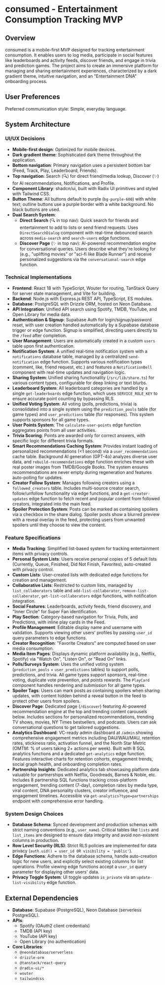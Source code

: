 # consumed - Entertainment Consumption Tracking MVP

## Overview
consumed is a mobile-first MVP designed for tracking entertainment consumption. It enables users to log media, participate in social features like leaderboards and activity feeds, discover friends, and engage in trivia and prediction games. The project aims to create an immersive platform for managing and sharing entertainment experiences, characterized by a dark gradient theme, intuitive navigation, and an "Entertainment DNA" onboarding process.

## User Preferences
Preferred communication style: Simple, everyday language.

## System Architecture

### UI/UX Decisions
-   **Mobile-first design**: Optimized for mobile devices.
-   **Dark gradient theme**: Sophisticated dark theme throughout the application.
-   **Bottom navigation**: Primary navigation uses a persistent bottom bar (Feed, Track, Play, Leaderboard, Friends).
-   **Top navigation**: Search (🔍) for direct friend/media lookup, Discover (✨) for AI recommendations, Notifications, and Profile.
-   **Component Library**: shadcn/ui, built with Radix UI primitives and styled with Tailwind CSS.
-   **Button Theme**: All buttons default to purple (`bg-purple-600`) with white text; outline buttons use a purple border with a white background. No black buttons are used.
-   **Dual Search System**: 
    -   **Direct Search** (🔍 in top nav): Quick search for friends and entertainment to add to lists or send friend requests. Uses `DirectSearchDialog` component with real-time debounced search across `media-search` and `search-users` edge functions.
    -   **Discover Page** (✨ in top nav): AI-powered recommendation engine for conversational queries. Users describe what they're looking for (e.g., "uplifting movies" or "sci-fi like Blade Runner") and receive personalized suggestions via the `conversational-search` edge function.

### Technical Implementations
-   **Frontend**: React 18 with TypeScript, Wouter for routing, TanStack Query for server state management, and Vite for building.
-   **Backend**: Node.js with Express.js REST API, TypeScript, ES modules.
-   **Database**: PostgreSQL with Drizzle ORM, hosted on Neon Database.
-   **API Integration**: Unified API search using Spotify, TMDB, YouTube, and Open Library for media data.
-   **Authentication & Signup**: Supabase Auth for login/signup/password reset, with user creation handled automatically by a Supabase database trigger or edge function. Signup is simplified, directing users directly to the `/feed` after completion.
-   **User Management**: Users are automatically created in a custom `users` table upon first authentication.
-   **Notification System**: A unified real-time notification system with a `notifications` database table, managed by a centralized `send-notification` edge function. Supports various notification types (comment, like, friend request, etc.) and features a `NotificationBell` component with real-time updates and navigation logic.
-   **Sharing System**: Unified sharing functionality (`/src/lib/share.ts`) for various content types, configurable for deep linking or text blurbs.
-   **Leaderboard System**: All leaderboard categories are handled by a single `get-leaderboards` edge function, which uses `SERVICE_ROLE_KEY` to ensure accurate point counting by bypassing RLS.
-   **Unified Voting System**: All voting (polls, predictions, trivia) is consolidated into a single system using the `prediction_pools` table (for game types) and `user_predictions` table (for responses). This system supports sponsors for all game types.
-   **User Points System**: The `calculate-user-points` edge function aggregates points from all user activities.
-   **Trivia Scoring**: Points are awarded only for correct answers, with specific logic for different trivia formats.
-   **Smart Recommendations Caching System**: Provides instant loading of personalized recommendations (<1 second) via a `user_recommendations` cache table. Background AI generation (GPT-4o) analyzes diverse user data, and `rebuild-recommendations` edge function enriches these with real poster images from TMDB/Google Books. The system ensures recommendations are never empty during regeneration and features auto-polling for updates.
-   **Creator Follow System**: Manages following creators using a `followed_creators` table. Includes multi-source creator search, follow/unfollow functionality via edge functions, and a `get-creator-updates` edge function to fetch recent and popular content from followed creators, integrated into the main feed.
-   **Spoiler Protection System**: Posts can be marked as containing spoilers via a checkbox in the share dialog. Spoiler posts show a blurred preview with a reveal overlay in the feed, protecting users from unwanted spoilers until they choose to view the content.

### Feature Specifications
-   **Media Tracking**: Simplified list-based system for tracking entertainment items with privacy controls.
-   **Personal System Lists**: Users receive personal copies of 5 default lists (Currently, Queue, Finished, Did Not Finish, Favorites), auto-created with privacy control.
-   **Custom Lists**: User-created lists with dedicated edge functions for creation and management.
-   **Collaborative Lists**: Restricted to custom lists, managed by `list_collaborators` table and `add-list-collaborator`, `remove-list-collaborator`, `get-list-collaborators` edge functions, with notification integration.
-   **Social Features**: Leaderboards, activity feeds, friend discovery, and "Inner Circle" for Super Fan identification.
-   **Play Section**: Category-based navigation for Trivia, Polls, and Predictions, with inline play cards in the Feed.
-   **Profile Management**: Editable display name and username with validation. Supports viewing other users' profiles by passing `user_id` query parameters to edge functions.
-   **Creator Recognition**: "Favorite Creators" are computed based on user media consumption.
-   **Media Item Pages**: Displays dynamic platform availability (e.g., Netflix, Spotify) via "Watch On", "Listen On", or "Read On" links.
-   **Polls/Surveys System**: Uses the unified voting system (`prediction_pools` + `user_predictions` tables) to support polls, predictions, and trivia. All game types support sponsors, real-time voting, duplicate vote prevention, and points rewards. The `PlayCard` component handles rendering and submission for all game types.
-   **Spoiler Tags**: Users can mark posts as containing spoilers when sharing updates, with content hidden behind a reveal button in the feed to protect other users from spoilers.
-   **Discover Page**: Dedicated page (`/discover`) featuring AI-powered recommendation engine at the top and trending content carousels below. Includes sections for personalized recommendations, trending TV shows, movies, NY Times bestsellers, and podcasts. Users can ask conversational questions to get tailored suggestions.
-   **Analytics Dashboard**: VC-ready admin dashboard at `/admin` showing comprehensive engagement metrics including DAU/WAU/MAU, retention rates, stickiness ratio, activation funnel, and the North Star Metric (OMTM: % of users taking 2+ actions per week). Built with 8 SQL analytics functions and a dedicated `get-analytics` edge function. Features interactive charts for retention cohorts, engagement trends, social graph health, and onboarding completion rates.
-   **Partnership Insights**: Dedicated analytics tab showcasing platform data valuable for partnerships with Netflix, Goodreads, Barnes & Noble, etc. Includes 8 partnership SQL functions tracking cross-platform engagement, trending content (7-day), completion rates by media type, viral content, DNA personality clusters, creator influence, and engagement timelines. Accessible via `get-analytics?type=partnerships` endpoint with comprehensive error handling.

### System Design Choices
-   **Database Schema**: Synced development and production schemas with strict naming conventions (e.g., `user_name`). Critical tables like `lists` and `list_items` are designed to ensure data integrity and avoid non-existent columns in production.
-   **Row Level Security (RLS)**: Strict RLS policies are implemented for data privacy (`auth.uid() = user_id OR visibility = 'public'`).
-   **Edge Functions**: Adhere to the database schema, handle auto-creation logic for new users, and explicitly select existing columns for list operations. Profile viewing edge functions accept a `user_id` query parameter for displaying other users' data.
-   **Privacy Toggle System**: UI toggle updates `is_private` via an `update-list-visibility` edge function.

## External Dependencies

-   **Database**: Supabase (PostgreSQL), Neon Database (serverless PostgreSQL).
-   **APIs**:
    -   Spotify (OAuth2 client credentials)
    -   TMDB (API key)
    -   YouTube (API key)
    -   Open Library (no authentication)
-   **Core Libraries**:
    -   `@neondatabase/serverless`
    -   `drizzle-orm`
    -   `@tanstack/react-query`
    -   `@radix-ui/*`
    -   `wouter`
    -   `tailwindcss`